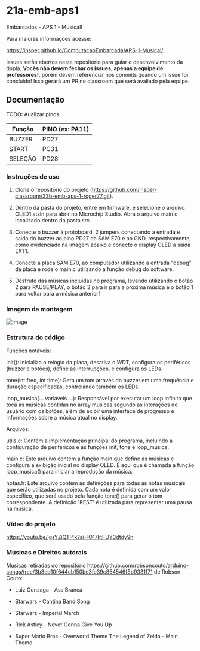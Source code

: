 # 21a-emb-aps1

Embarcados - APS 1 - Musical!

Para maiores informações acesse:

https://insper.github.io/ComputacaoEmbarcada/APS-1-Musical/

Issues serão abertos neste repositório para guiar o desenvolvimento
da dupla. **Vocês não devem fechar os issues, apenas a equipe de professores!**, porém devem referenciar nos commits quando um issue 
foi concluído! Isso gerará um PR no classroom que será avaliado pela equipe.

## Documentação

TODO: Aualizar pinos

| Função  | PINO (ex: PA11) |
|---------|-----------------|
| BUZZER  |      PD27       |
| START   |    PC31         |
| SELEÇÃO |       PD28      |

### Instruções de uso

1. Clone o repositório do projeto (https://github.com/insper-classroom/23b-emb-aps-1-roger77.git).
   
2. Dentro da pasta do projeto, entre em firmware, e selecione o arquivo OLED1.atsln para abrir no Microchip Studio. Abra o arquivo main.c localizado dentro da pasta src.

3. Conecte o buzzer à protoboard, 2 jumpers conectando a entrada e saida do buzzer ao pino PD27 da SAM E70 e ao GND, respectivamente, como evidenciado na imagem abaixo e conecte o display OLED à saída EXT1.

4. Conecte a placa SAM E70, ao computador utilizando a entrada "debug" da placa e rode o main.c utilizando a função debug do software.

5. Desfrute das músicas incluidas no programa, levando utilizando o botão 2 para PAUSE/PLAY, o botão 3 para ir para a próxima música e o botão 1 para voltar para a música anterior!

### Imagem da montagem

![image](https://github.com/insper-classroom/23b-emb-aps-1-roger77/assets/67804009/dfe00cf6-e73e-451c-a3c4-0205deeb329c)

### Estrutura do código

Funções notáveis:

init(): Inicializa o relógio da placa, desativa o WDT, configura os periféricos (buzzer e botões), define as interrupções, e configura os LEDs.

tone(int freq, int time): Gera um tom através do buzzer em uma frequência e duração especificadas, controlando também os LEDs.

loop_musica(... variáveis ...): Responsável por executar um loop infinito que toca as músicas contidas no array musicas segundo as interações do usuário com os botões, além de exibir uma interface de progresso e informações sobre a música atual no display.

Arquivos:

utils.c: Contém a implementação principal do programa, incluindo a configuração de periféricos e as funções init, tone e loop_musica.

main.c: Este arquivo contém a função main que define as músicas e configura a exibição inicial no display OLED. É aqui que é chamada a função loop_musica() para iniciar a reprodução da música.

notas.h: Este arquivo contém as definições para todas as notas musicais que serão utilizadas no projeto. Cada nota é definida com um valor específico, que será usado pela função tone() para gerar o tom correspondente. A definição 'REST' é utilizada para representar uma pausa na música.

### Vídeo do projeto

https://youtu.be/igsYZiQTl4k?si=lO17ktFUY3dtdy9n

### Músicas e Direitos autorais

Musicas retiradas do repositório https://github.com/robsoncouto/arduino-songs/tree/3b8ed10f644cb150bc3fe39c854546f5b9331f71 de Robson Couto:

- Luiz Gonzaga - Asa Branca

- Starwars - Cantina Band Song

- Starwars - Imperial March

- Rick Astley - Never Gonna Give You Up

- Super Mario Bros - Overworld Theme
The Legend of Zelda - Main Theme




